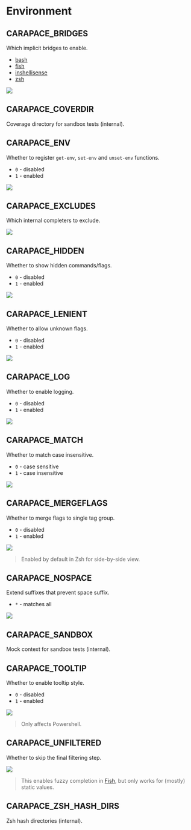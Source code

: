 # Environment

## CARAPACE_BRIDGES

Which implicit bridges to enable.

- [bash](https://www.gnu.org/software/bash/)
- [fish](https://fishshell.com/)
- [inshellisense](https://github.com/microsoft/inshellisense)
- [zsh](https://www.zsh.org/)

![](./bridges.cast)

## CARAPACE_COVERDIR

Coverage directory for sandbox tests (internal).
      
## CARAPACE_ENV

Whether to register `get-env`, `set-env` and `unset-env` functions.

- `0` - disabled
- `1` - enabled

![](./env.cast)

## CARAPACE_EXCLUDES

Which internal completers to exclude.

![](./excludes.cast)
          
## CARAPACE_HIDDEN

Whether to show hidden commands/flags.
        
- `0` - disabled
- `1` - enabled

![](./hidden.cast)

## CARAPACE_LENIENT

Whether to allow unknown flags.

- `0` - disabled
- `1` - enabled

![](./lenient.cast)
      
## CARAPACE_LOG

Whether to enable logging.

- `0` - disabled
- `1` - enabled
          
![](./log.cast)

## CARAPACE_MATCH

Whether to match case insensitive.

- `0` - case sensitive
- `1` - case insensitive

![](./match.cast)

## CARAPACE_MERGEFLAGS

Whether to merge flags to single tag group.

- `0` - disabled
- `1` - enabled

![](./mergeflags.cast)

> Enabled by default in Zsh for side-by-side view.

## CARAPACE_NOSPACE

Extend suffixes that prevent space suffix.

- `*` - matches all

![](./nospace.cast)
        
## CARAPACE_SANDBOX

Mock context for sandbox tests (internal).
      
## CARAPACE_TOOLTIP

Whether to enable tooltip style.

- `0` - disabled
- `1` - enabled

![](./tooltip.cast)

> Only affects Powershell.

## CARAPACE_UNFILTERED

Whether to skip the final filtering step.

![](./unfiltered.cast)

> This enables fuzzy completion in [Fish], but only works for (mostly) static values.

## CARAPACE_ZSH_HASH_DIRS

Zsh hash directories (internal).


[Fish]:https://fishshell.com/
[Zsh]:https://www.zsh.org/
